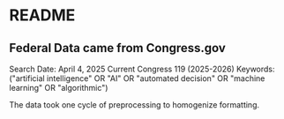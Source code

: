 # README
## Federal Data came from Congress.gov
Search Date: April 4, 2025
Current Congress 119 (2025-2026)
Keywords:
("artificial intelligence" OR "AI" OR "automated decision" OR "machine learning" OR "algorithmic")

The data took one cycle of preprocessing to homogenize formatting.
